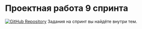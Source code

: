 # Проектная работа 9 спринта
[![GitHub Repository](https://img.shields.io/badge/GitHub-Repository-blue.svg)](https://github.com/telemachor/ugc_sprint_2)
Задания на спринт вы найдёте внутри тем.
